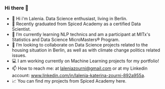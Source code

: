 ### Hi there 👋



- 🎥 Hi i'm Lalenia. Data Science enthusiast, living in Berlin.
- 🔭 Recently graduated from Spiced Academy as a certified Data Scientist.
- 🌱 I’m currently learning NLP technics and am a participant at MITx's Statistics and Data Science MicroMasters® Program.
- 👯 I’m looking to collaborate on Data Science projects related to the housing situation in Berlin, as well as with climate change politics related issues.
- 💻 I am working currently on Machine Learning projects for my portfolio!
- 📫 How to reach me: at laleniazourni@gmail.com or at my Linkedin account: www.linkedin.com/in/lalenia-katerina-zourni-892a955a.
- 📈 You can find my projects from Spiced Academy here.
